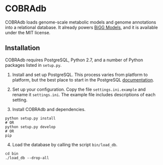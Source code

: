 # COBRAdb

COBRAdb loads genome-scale metabolic models and genome annotations into a
relational database. It already powers [BiGG Models](http://bigg.ucsd.edu), and
it is available under the MIT license.

## Installation

COBRAdb requires PostgreSQL, Python 2.7, and a number of Python packages listed
in `setup.py`.

1. Install and set up PostgreSQL. This process varies from platform to platform,
   but the best place to start in the PostgreSQL
   [documentation](https://www.postgresql.org/docs/).

2. Set up your configuration. Copy the file `settings.ini.example` and rename it
   `settings.ini`. The example file includes descriptions of each setting.

3. Install COBRAdb and dependencies.

```
python setup.py install
# OR
python setup.py develop
# OR
pip
```

4. Load the database by calling the script `bin/load_db`.

```
cd bin
./load_db --drop-all
```
